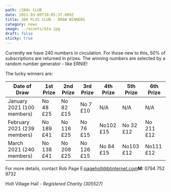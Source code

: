 ```yaml
---
path: /200+ CLUB
date: 2021-03-09T18:05:37.089Z
title: 200 PLUS CLUB - DRAW WINNERS
category: news
image: ../assets/££a.jpg
draft: false
sticky: true
---
```

Currently we have 240 numbers in circulation.  For those new to this, 50% of subscriptions are returned in prizes.  The winning numbers are selected by a random number generator - like ERNIE!

The lucky winners are:

| Date of Draw                | 1st Prize  | 2nd Prize  | 3rd Prize  | 4th Prize | 5th Prize | 6th Prize  |
| --------------------------- | ---------- | ---------- | ---------- | --------- | --------- | ---------- |
| January 2021 (100 members)  | No 48 £25  | No 82 £15  | No 7 £10   | N/A       | N/A       | N/A        |
| February 2021 (239 members) | No 189 £41 | No 116 £25 | No 76 £15  | No102 £15 | No 32 £12 | No 211 £12 |
| March 2021 (240 members)    | No 138 £41 | No 208 £25 | No 126 £15 | No 84 £15 | No103 £12 | No111 £12  |



For more details, contact Rob Page E:[pageholt@btinternet.com](mailto:pageholt@btinternet.com)**M:** 0794 752 9732

Holt Village Hall - *Registered Charity (305527)*